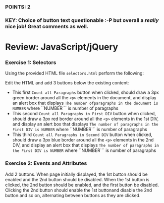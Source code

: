 ### POINTS: 2
### KEY: Choice of button text questionable :-P but overall a *really* nice job! Great comments as well.

# Review: JavaScript/jQuery

### Exercise 1: Selectors
Using the provided HTML file ```selectors.html``` perform the following:

Edit the HTML and add 3 buttons below the existing content:
* This first ```Count all Paragraphs``` button when clicked, should draw a 3px green border around all the ```<p>``` elements in the document, and display an alert box that displays ```The number ofparagraphs in the document is NUMBER``` where ``NUMBER``` is number of paragraphs
* This second ```Count all Paragraphs in First DIV``` button when clicked, should draw a 3px red border around all the ```<p>``` elements in the 1st DIV, and display an alert box that displays ```The number of paragraphs in the First DIV is NUMBER``` where ``NUMBER``` is number of paragraphs
* This third ```Count all Paragraphs in Second DIV``` button when clicked, should draw a 3px blue border around all the ```<p>``` elements in the 2nd DIV, and display an alert box that displays ```The number of paragraphs in the First DIV is NUMBER``` where ``NUMBER``` is number of paragraphs

### Exercise 2: Events and Attributes
Add 2 buttons. When page initially displayed, the 1st button should be enabled and the 2nd button should be disabled. When the 1st button is clicked, the 2nd button should be enabled, and the first button be disabled. Clicking the 2nd button should enable the 1st buttonand disable the 2nd button and so on, alternating between buttons as they are clicked.
